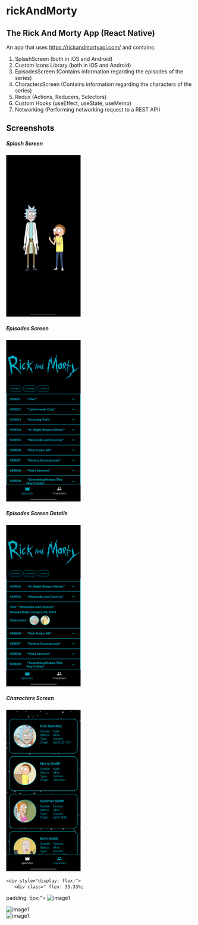 # rickAndMorty

## The Rick And Morty App (React Native)

An app that uses https://rickandmortyapi.com/ and contains:

  1) SplashScreen (both in iOS and Android)
  2) Custom Icons Library (both in iOS and Android)
  3) EpisodesScreen (Contains information regarding the episodes of the series)
  4) CharactersScreen (Contains information regarding the characters of the series)
  5) Redux (Actions, Reducers, Selectors)
  6) Custom Hooks (useEffect, useState, useMemo)
  7) Networking (Performing networking request to a REST API)

## Screenshots


##### Splash Screen

<img src="https://github.com/panmarg/rickAndMorty/blob/main/src/screenshots/Splash_Screen.png" width="200"/>

##### Episodes Screen

<img src="https://github.com/panmarg/rickAndMorty/blob/main/src/screenshots/Episodes_Screen.png" width="200"/>

##### Episodes Screen Details

<img src="https://github.com/panmarg/rickAndMorty/blob/main/src/screenshots/Episodes_Screen_Details.png" width="200"/>

##### Characters Screen
<img src="https://github.com/panmarg/rickAndMorty/blob/main/src/screenshots/Characters_Screen.png" width="200"/>


	<div style="display: flex;">
	   <div class=" flex: 33.33%;
  padding: 5px;">
	     <img src="https://s3.ap-south-1.amazonaws.com/s3.studytonight.com/tutorials/uploads/pictures/1627458592-101156.png" alt="image1">
	   </div>
	   <div class=" flex: 33.33%;
  padding: 5px;">
	     <img src="https://s3.ap-south-1.amazonaws.com/s3.studytonight.com/tutorials/uploads/pictures/1627458592-101156.png" alt="image1">
	   </div>
	   <div class=" flex: 33.33%;
  padding: 5px;">
	     <img src="https://s3.ap-south-1.amazonaws.com/s3.studytonight.com/tutorials/uploads/pictures/1627458592-101156.png" alt="image1">
	   </div>
	</div>



